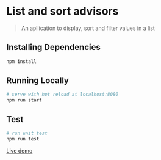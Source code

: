 List and sort advisors
===========================

> An apllication to display, sort and filter values in a list

Installing Dependencies
-----------------------

``` bash
npm install
```

Running Locally
---------------

``` bash
# serve with hot reload at localhost:8080
npm run start
```

Test
-----------------------

```bash
# run unit test
npm run test
```

[Live demo](https://batuash.github.io/listsortadvisors/index.html)
